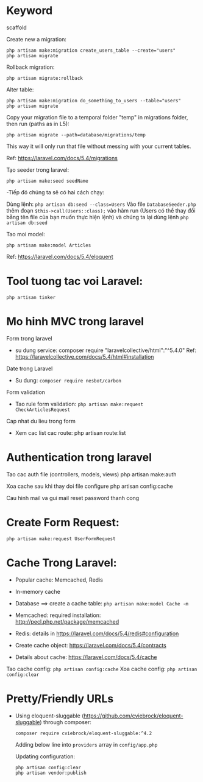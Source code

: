 # Keyword
scaffold

Create new a migration:

```
php artisan make:migration create_users_table --create="users"
php artisan migrate
```

Rollback migration:

```
php artisan migrate:rollback
```

Alter table:

```
php artisan make:migration do_something_to_users --table="users"
php artisan migrate
```

Copy your migration file to a temporal folder "temp" in migrations folder, then run (paths as in L5):

```
php artisan migrate --path=database/migrations/temp
```

This way it will only run that file without messing with your current tables.

Ref: https://laravel.com/docs/5.4/migrations

Tạo seeder trong laravel:

```
php artisan make:seed seedName
```

-Tiếp đó chúng ta sẽ có hai cách chạy:

Dùng lệnh: `php artisan db:seed --class=Users`
Vào file `DatabaseSeeder.php` thêm đoạn `$this->call(Users::class);` vào hàm run (Users có thể thay đổi bằng tên file của bạn muốn thực hiện lệnh) và chúng ta lại dùng lệnh `php artisan db:seed`


Tao moi model:

```
php artisan make:model Articles
```

Ref: https://laravel.com/docs/5.4/eloquent

# Tool tuong tac voi Laravel:

```
php artisan tinker
```

# Mo hinh MVC trong laravel

Form trong laravel
- su dung service: composer require "laravelcollective/html":"^5.4.0"
Ref: https://laravelcollective.com/docs/5.4/html#installation

Date trong Laravel
- Su dung: `composer require nesbot/carbon`

Form validation
- Tao rule form validation: `php artisan make:request CheckArticlesRequest`

Cap nhat du lieu trong form
- Xem cac list cac route: php artisan route:list

# Authentication trong laravel
Tao cac auth file (controllers, models, views)
php artisan make:auth

Xoa cache sau khi thay doi file configure
php artisan config:cache

Cau hinh mail va gui mail reset password thanh cong


# Create Form Request:

```
php artisan make:request UserFormRequest
```

# Cache Trong Laravel:
- Popular cache: Memcached, Redis
- In-memory cache
- Database ==> create a cache table: `php artisan make:model Cache -m`
- Memcached: required installation: http://pecl.php.net/package/memcached
- Redis: details in https://laravel.com/docs/5.4/redis#configuration

- Create cache object: https://laravel.com/docs/5.4/contracts
- Details about cache: https://laravel.com/docs/5.4/cache

Tao cache config: `php artisan config:cache`
Xoa cache config: `php artisan config:clear`

# Pretty/Friendly URLs
- Using eloquent-sluggable (https://github.com/cviebrock/eloquent-sluggable) through composer: 
	
	`composer require cviebrock/eloquent-sluggable:^4.2`

	Adding below line into `providers` array in `config/app.php`

	Updating configuration:

	```
	php artisan config:clear
	php artisan vendor:publish
	```


